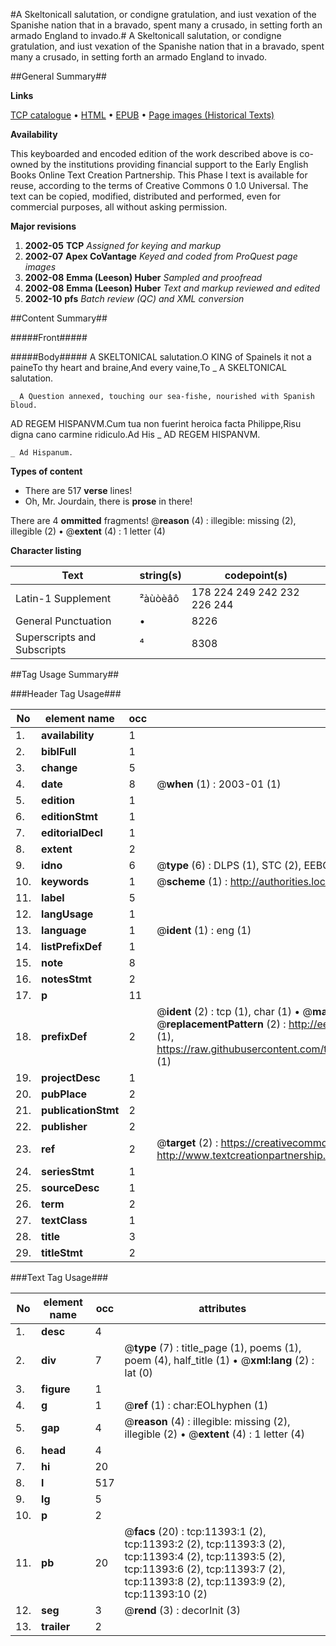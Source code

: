 #A Skeltonicall salutation, or condigne gratulation, and iust vexation of the Spanishe nation that in a bravado, spent many a crusado, in setting forth an armado England to invado.#
A Skeltonicall salutation, or condigne gratulation, and iust vexation of the Spanishe nation that in a bravado, spent many a crusado, in setting forth an armado England to invado.

##General Summary##

**Links**

[TCP catalogue](http://www.ota.ox.ac.uk/tcp/)  • 
[HTML](http://tei.it.ox.ac.uk/tcp/Texts-HTML/free/A12/A12302.html)  • 
[EPUB](http://tei.it.ox.ac.uk/tcp/Texts-EPUB/free/A12/A12302.epub) • 
[Page images (Historical Texts)](https://data.historicaltexts.jisc.ac.uk/view?pubId=eebo-99846428e&pageId=eebo-99846428e-11393-1)

**Availability**

This keyboarded and encoded edition of the
	       work described above is co-owned by the institutions
	       providing financial support to the Early English Books
	       Online Text Creation Partnership. This Phase I text is
	       available for reuse, according to the terms of Creative
	       Commons 0 1.0 Universal. The text can be copied,
	       modified, distributed and performed, even for
	       commercial purposes, all without asking permission.

**Major revisions**

1. __2002-05__ __TCP__ *Assigned for keying and markup*
1. __2002-07__ __Apex CoVantage__ *Keyed and coded from ProQuest page images*
1. __2002-08__ __Emma (Leeson) Huber__ *Sampled and proofread*
1. __2002-08__ __Emma (Leeson) Huber__ *Text and markup reviewed and edited*
1. __2002-10__ __pfs__ *Batch review (QC) and XML conversion*

##Content Summary##

#####Front#####

#####Body#####
A SKELTONICAL salutation.O KING of SpaineIs it not a paineTo thy heart and braine,And every vaine,To
    _ A SKELTONICAL salutation.

    _ A Question annexed, touching our sea-fishe, nourished with Spanish bloud.
AD REGEM HISPANVM.Cum tua non fuerint heroica facta Philippe,Risu digna cano carmine ridiculo.Ad His
    _ AD REGEM HISPANVM.

    _ Ad Hispanum.

**Types of content**

  * There are 517 **verse** lines!
  * Oh, Mr. Jourdain, there is **prose** in there!

There are 4 **ommitted** fragments! 
 @__reason__ (4) : illegible: missing (2), illegible (2)  •  @__extent__ (4) : 1 letter (4)

**Character listing**


|Text|string(s)|codepoint(s)|
|---|---|---|
|Latin-1 Supplement|²àùòèâô|178 224 249 242 232 226 244|
|General Punctuation|•|8226|
|Superscripts             and Subscripts|⁴|8308|

##Tag Usage Summary##

###Header Tag Usage###

|No|element name|occ|attributes|
|---|---|---|---|
|1.|__availability__|1||
|2.|__biblFull__|1||
|3.|__change__|5||
|4.|__date__|8| @__when__ (1) : 2003-01 (1)|
|5.|__edition__|1||
|6.|__editionStmt__|1||
|7.|__editorialDecl__|1||
|8.|__extent__|2||
|9.|__idno__|6| @__type__ (6) : DLPS (1), STC (2), EEBO-CITATION (1), PROQUEST (1), VID (1)|
|10.|__keywords__|1| @__scheme__ (1) : http://authorities.loc.gov/ (1)|
|11.|__label__|5||
|12.|__langUsage__|1||
|13.|__language__|1| @__ident__ (1) : eng (1)|
|14.|__listPrefixDef__|1||
|15.|__note__|8||
|16.|__notesStmt__|2||
|17.|__p__|11||
|18.|__prefixDef__|2| @__ident__ (2) : tcp (1), char (1)  •  @__matchPattern__ (2) : ([0-9\-]+):([0-9IVX]+) (1), (.+) (1)  •  @__replacementPattern__ (2) : http://eebo.chadwyck.com/downloadtiff?vid=$1&page=$2 (1), https://raw.githubusercontent.com/textcreationpartnership/Texts/master/tcpchars.xml#$1 (1)|
|19.|__projectDesc__|1||
|20.|__pubPlace__|2||
|21.|__publicationStmt__|2||
|22.|__publisher__|2||
|23.|__ref__|2| @__target__ (2) : https://creativecommons.org/publicdomain/zero/1.0/ (1), http://www.textcreationpartnership.org/docs/. (1)|
|24.|__seriesStmt__|1||
|25.|__sourceDesc__|1||
|26.|__term__|2||
|27.|__textClass__|1||
|28.|__title__|3||
|29.|__titleStmt__|2||


###Text Tag Usage###

|No|element name|occ|attributes|
|---|---|---|---|
|1.|__desc__|4||
|2.|__div__|7| @__type__ (7) : title_page (1), poems (1), poem (4), half_title (1)  •  @__xml:lang__ (2) : lat (0)|
|3.|__figure__|1||
|4.|__g__|1| @__ref__ (1) : char:EOLhyphen (1)|
|5.|__gap__|4| @__reason__ (4) : illegible: missing (2), illegible (2)  •  @__extent__ (4) : 1 letter (4)|
|6.|__head__|4||
|7.|__hi__|20||
|8.|__l__|517||
|9.|__lg__|5||
|10.|__p__|2||
|11.|__pb__|20| @__facs__ (20) : tcp:11393:1 (2), tcp:11393:2 (2), tcp:11393:3 (2), tcp:11393:4 (2), tcp:11393:5 (2), tcp:11393:6 (2), tcp:11393:7 (2), tcp:11393:8 (2), tcp:11393:9 (2), tcp:11393:10 (2)|
|12.|__seg__|3| @__rend__ (3) : decorInit (3)|
|13.|__trailer__|2||
